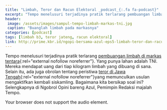 ```yaml
---
title: "Limbah, Teror dan Racun Elektoral _podcast_{:.fa fa-podcast}"
excerpt: "Tempo menelusuri terjadinya pratik terlarang pembuangan limbah di markas tentara.  Yang punya lahan adalah TNI. Mereka mendapat uang dari tiap kilogram limbah yang dibuang di sana. Selain itu, ada juga obrolan tentang peristiwa teror di Jawa Tengah yang memunculkan usulan mengaktifkan kembali siskamling."
header:
 image: /assets/images/sampul-tempo-limbah-markas-tni.jpg
 caption: "Buanglah limbah pada markasnya"
categories: [podcast]
tags: [limbah b3, teror jateng, racun elektoral]
link: http://prime.kbr.id/ngopi-bersama-azul-eps5-limbah-teror-dan-racun-elektoral
---
```

Tempo menelusuri terjadinya pratik terlarang [pembuangan limbah di markas tentara](https://majalah.tempo.co/read/157131/buanglah-limbah-pada-markasnya){:rel="external nofollow noreferrer"}.  Yang punya lahan adalah TNI. Mereka mendapat uang dari tiap kilogram limbah yang dibuang di sana. Selain itu, ada juga obrolan tentang peristiwa [teror di Jawa Tengah](https://majalah.tempo.co/read/157139/perlu-cepat-atasi-teror){:rel="external nofollow noreferrer"}yang memunculkan usulan mengaktifkan kembali siskamling. Bagaimana kita bersikap soal ini? Selengkapnya di Ngobrol Opini bareng Azul, Pemimpin Redaksi majalah Tempo.

<div class='align-center' audio controls>
  <!--source src="horse.ogg" type="audio/ogg"-->
  <source src="https://knoacc.github.io/catetan/assets/podcasts/limbah-teror-dan-racun-tempo-podcast.mp3" type="audio/mpeg">
Your browser does not support the audio element.
</audio>
</div>
